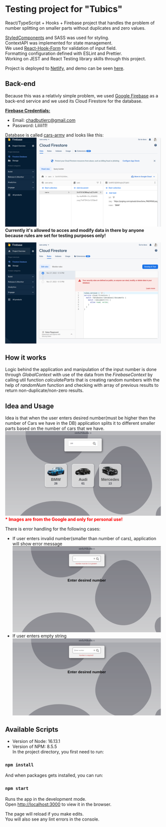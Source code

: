 # Testing project for "Tubics"

React/TypeScript + Hooks + Firebase project that handles the problem of number splitting on smaller parts without duplicates and zero values.<br />

[StyledComponents](https://styled-components.com/) and SASS was used for styling.<br />
ContextAPI was implemented for state management.<br />
We used [React-Hook-Form](https://react-hook-form.com/) for validation of input field.<br />
Formatting configuration defined with ESLint and Prettier.<br />
Working on JEST and React Testing library skills through this project. <br />

Project is deployed to [Netlify](https://www.netlify.com/), and demo can be seen [here](https://car-army.netlify.app/).

## Back-end

Because this was a relativly simple problem, we used [Google Firebase](https://firebase.google.com/) as a back-end service and we used its Cloud Firestore for the database.<br />

<b><u>Firebase Credentials:</u></b><br/>

- Email: chadbutlerc@gmail.com
- Password: Lilili11! <br />

Database is called <u>cars-army</u> and looks like this:
<img src="/public/screenshots/db.png" alt="DB" title="DB" style="text-align: center">
<b>Currently it's allowed to acces and modify data in there by anyone because rules are set for testing purposes only!</b><br />

<img src="/public/screenshots/rules.png" alt="Rules" title="Rules" style="text-align: center"><br/>

## How it works

Logic behind the application and manipulation of the input number is done through <i>GlobalContext</i> with use of the data from the <i>FirebaseContext</i> by calling util function <i>calculateParts</i> that is creating random numbers with the help of <i>randomNum</i> function and checking with array of previous results to return non-duplicate/non-zero results.

## Idea and Usage

Idea is that when the user enters desired number(must be higher then the number of Cars we have in the DB) application splits it to different smaller parts based on the number of cars that we have.
<img src="/public/screenshots/cars.png" alt="On load" title="On load" style="text-align: center">
<b style="color:red">\* Images are from the Google and only for personal use!</b>

There is error handling for the following cases:

- If user enters invalid number(smaller than number of cars), application will show error message
  <img src="/public/screenshots/invalid-number.png" alt="Invalid number" title="Invalid number" style="text-align: center">
- If user enters empty string
  <img src="/public/screenshots/required-number.png" alt="Required number" title="Required number" style="text-align: center">

## Available Scripts

- Version of Node: 16.13.1<br />
- Version of NPM: 8.5.5<br />
  In the project directory, you first need to run:

### `npm install`

And when packages gets installed, you can run:

### `npm start`

Runs the app in the development mode.\
Open [http://localhost:3000](http://localhost:3000) to view it in the browser.

The page will reload if you make edits.\
You will also see any lint errors in the console.
